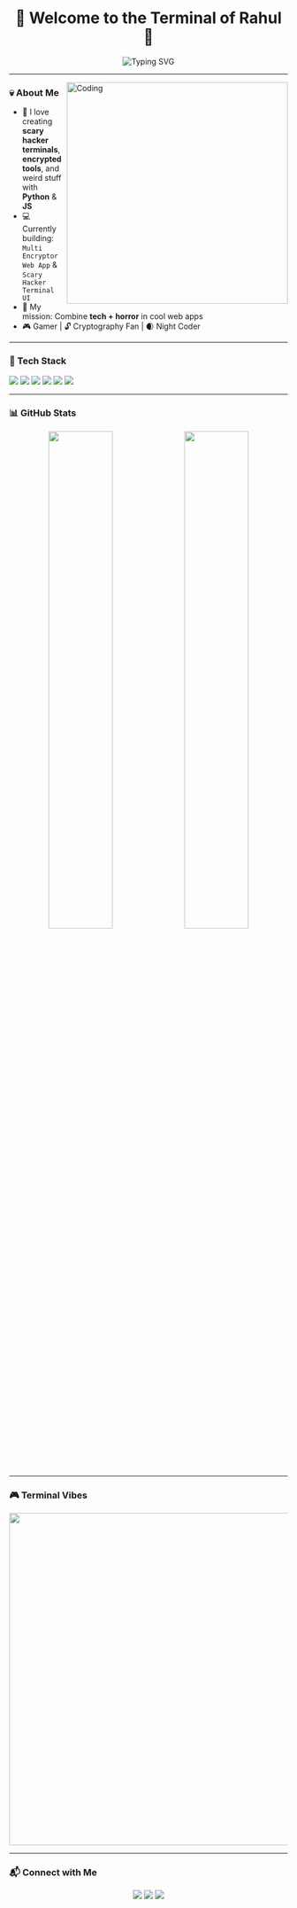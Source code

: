 <!-- README.md -->

<h1 align="center">👾 Welcome to the Terminal of Rahul 👾</h1>

<p align="center">
  <img src="https://readme-typing-svg.demolab.com?font=Fira+Code&size=24&duration=4000&pause=1000&color=00FF00&center=true&vCenter=true&width=435&lines=Python+Wizard;Horror+UI+Creator;Encryption+Enthusiast;Full+Stack+Learner;👨‍💻+Always+Building+Something+Scary" alt="Typing SVG" />
</p>

---

<img align="right" alt="Coding" width="400" src="https://media.giphy.com/media/fAnEC88LccN7a/giphy.gif" />

### 💀 About Me

- 🧠 I love creating **scary hacker terminals**, **encrypted tools**, and weird stuff with **Python** & **JS**  
- 💻 Currently building: `Multi Encryptor Web App` & `Scary Hacker Terminal UI`  
- 🎯 My mission: Combine **tech + horror** in cool web apps  
- 🎮 Gamer | 🔓 Cryptography Fan | 🌒 Night Coder

---

### 🔧 Tech Stack

<p align="left">
  <img src="https://img.shields.io/badge/Python-3670A0?style=for-the-badge&logo=python&logoColor=white"/>
  <img src="https://img.shields.io/badge/Flask-000000?style=for-the-badge&logo=flask"/>
  <img src="https://img.shields.io/badge/JavaScript-F7DF1E?style=for-the-badge&logo=javascript&logoColor=black"/>
  <img src="https://img.shields.io/badge/HTML-E34F26?style=for-the-badge&logo=html5&logoColor=white"/>
  <img src="https://img.shields.io/badge/CSS-1572B6?style=for-the-badge&logo=css3&logoColor=white"/>
  <img src="https://img.shields.io/badge/Linux-FCC624?style=for-the-badge&logo=linux&logoColor=black"/>
</p>

---

### 📊 GitHub Stats

<p align="center">
  <img src="https://github-readme-stats.vercel.app/api?username=your-username&show_icons=true&theme=tokyonight&hide_border=true" width="48%"/>
  <img src="https://github-readme-stats.vercel.app/api/top-langs/?username=your-username&layout=compact&theme=tokyonight&hide_border=true" width="48%"/>
</p>

---

### 🎮 Terminal Vibes

<p align="center">
  <img src="https://media.giphy.com/media/3ohs4BSacFKI7A717y/giphy.gif" width="600">
</p>

---

### 📬 Connect with Me

<p align="center">
  <a href="https://instagram.com/yourprofile"><img src="https://img.shields.io/badge/Instagram-E4405F?style=for-the-badge&logo=instagram&logoColor=white"/></a>
  <a href="mailto:yourmail@gmail.com"><img src="https://img.shields.io/badge/Email-D14836?style=for-the-badge&logo=gmail&logoColor=white"/></a>
  <a href="https://youtube.com/@yourchannel"><img src="https://img.shields.io/badge/YouTube-FF0000?style=for-the-badge&logo=youtube&logoColor=white"/></a>
</p>
